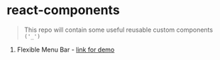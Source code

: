 # react-components

> This repo will contain some useful reusable custom components `('_')`

1. Flexible Menu Bar - [link for demo](https://codesandbox.io/s/flexible-menubar-hnpd0?file=/src/components/FlexibleMenuBarDirectons/FlexibleMenuBarDirectons.js)
